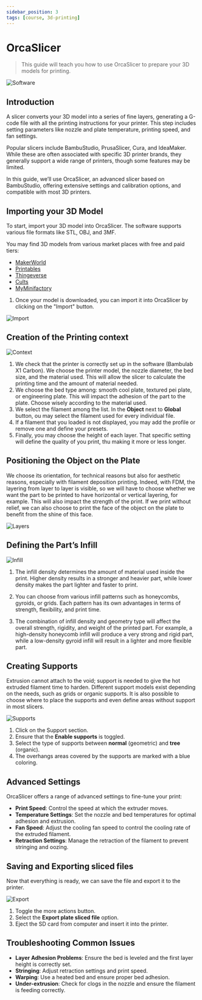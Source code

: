 ```yaml
---
sidebar_position: 3
tags: [course, 3d-printing]
---
```


# OrcaSlicer

> This guide will teach you how to use OrcaSlicer to prepare your 3D models for printing.

![Software](/assets/docs/orca/orcaslicer-1.png)

## Introduction

A slicer converts your 3D model into a series of fine layers, generating a G-code file with all the printing instructions for your printer. This step includes setting parameters like nozzle and plate temperature, printing speed, and fan settings.

Popular slicers include BambuStudio, PrusaSlicer, Cura, and IdeaMaker. While these are often associated with specific 3D printer brands, they generally support a wide range of printers, though some features may be limited.

In this guide, we’ll use OrcaSlicer, an advanced slicer based on BambuStudio, offering extensive settings and calibration options, and compatible with most 3D printers.

## Importing your 3D Model

To start, import your 3D model into OrcaSlicer. The software supports various file formats like STL, OBJ, and 3MF.

You may find 3D models from various market places with free and paid tiers:

- [MakerWorld](https://makerworld.com/)
- [Printables](https://www.printables.com/)
- [Thingeverse](https://www.thingiverse.com/)
- [Cults](https://cults3d.com/)
- [MyMinifactory](https://www.myminifactory.com/)

1. Once your model is downloaded, you can import it into OrcaSlicer by clicking on the "Import" button.

![Import](/assets/docs/orca/orcaslicer-2.png)

## Creation of the Printing context

![Context](/assets/docs/orca/orcaslicer-3.png)

1. We check that the printer is correctly set up in the software (Bambulab X1 Carbon). We choose the printer model, the nozzle diameter, the bed size, and the material used. This will allow the slicer to calculate the printing time and the amount of material needed.
2. We choose the bed type among: smooth cool plate, textured pei plate, or engineering plate. This will impact the adhesion of the part to the plate. Choose wisely according to the material used.
3. We select the filament among the list. In the **Object** next to **Global** button, ou may select the filament used for every individual file.
4. If a filament that you loaded is not displayed, you may add the profile or remove one and define your presets.
5. Finally, you may choose the height of each layer. That specific setting will define the quality of you print, thu making it more or less longer.

## Positioning the Object on the Plate

We choose its orientation, for technical reasons but also for aesthetic reasons, especially with filament deposition printing. Indeed, with FDM, the layering from layer to layer is visible, so we will have to choose whether we want the part to be printed to have horizontal or vertical layering, for example. This will also impact the strength of the print. If we print without relief, we can also choose to print the face of the object on the plate to benefit from the shine of this face.

![Layers](/assets/docs/orca/orcaslicer-4.png)

## Defining the Part’s Infill

![Infill](/assets/docs/orca/orcaslicer-5.png)

1. The infill density determines the amount of material used inside the print. Higher density results in a stronger and heavier part, while lower density makes the part lighter and faster to print.

2. You can choose from various infill patterns such as honeycombs, gyroids, or grids. Each pattern has its own advantages in terms of strength, flexibility, and print time.

3. The combination of infill density and geometry type will affect the overall strength, rigidity, and weight of the printed part. For example, a high-density honeycomb infill will produce a very strong and rigid part, while a low-density gyroid infill will result in a lighter and more flexible part.

## Creating Supports

Extrusion cannot attach to the void; support is needed to give the hot extruded filament time to harden. Different support models exist depending on the needs, such as grids or organic supports. It is also possible to choose where to place the supports and even define areas without support in most slicers.

![Supports](/assets/docs/orca/orcaslicer-6.png)

1. Click on the Support section.
2. Ensure that the **Enable supports** is toggled.
3. Select the type of supports between **normal** (geometric) and **tree** (organic).
4. The overhangs areas covered by the supports are marked with a blue coloring.

## Advanced Settings

OrcaSlicer offers a range of advanced settings to fine-tune your print:

- **Print Speed**: Control the speed at which the extruder moves.
- **Temperature Settings**: Set the nozzle and bed temperatures for optimal adhesion and extrusion.
- **Fan Speed**: Adjust the cooling fan speed to control the cooling rate of the extruded filament.
- **Retraction Settings**: Manage the retraction of the filament to prevent stringing and oozing.

## Saving and Exporting sliced files

Now that everything is ready, we can save the file and export it to the printer.

![Export](/assets/docs/orca/orcaslicer-7.png)

1. Toggle the more actions button.
2. Select the **Export plate sliced file** option.
3. Eject the SD card from computer and insert it into the printer.

## Troubleshooting Common Issues

- **Layer Adhesion Problems**: Ensure the bed is leveled and the first layer height is correctly set.
- **Stringing**: Adjust retraction settings and print speed.
- **Warping**: Use a heated bed and ensure proper bed adhesion.
- **Under-extrusion**: Check for clogs in the nozzle and ensure the filament is feeding correctly.

